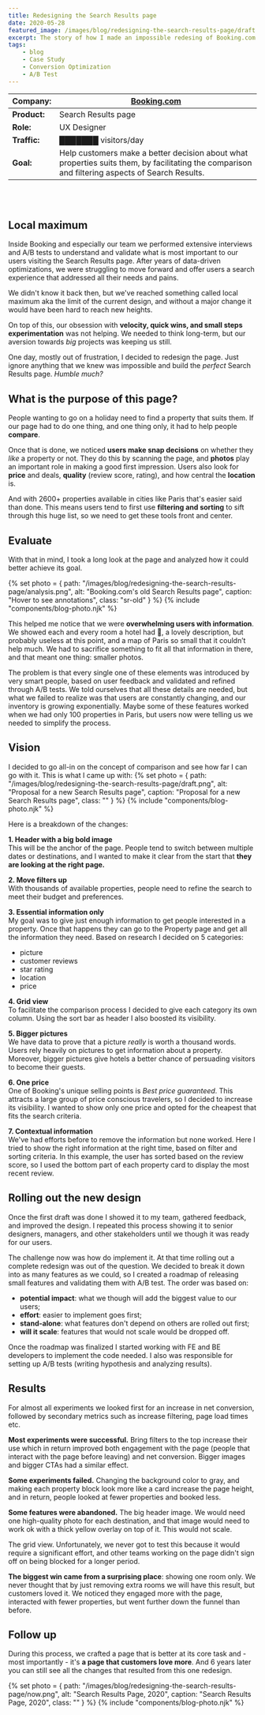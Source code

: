 ```yaml
---
title: Redesigning the Search Results page
date: 2020-05-28
featured_image: /images/blog/redesigning-the-search-results-page/draft.png
excerpt: The story of how I made an impossible redesing of Booking.com's Search Results page
tags:
    - blog
    - Case Study
    - Conversion Optimization
    - A/B Test
---
```


| **Company:** | <a href="https://booking.com" target="_blank">Booking.com</a>|
| --- | --- |
| **Product:** | Search Results page |
| **Role:** | UX Designer |
| **Traffic:** | ███████ visitors/day |
| **Goal:** | Help customers make a better decision about what properties suits them, by facilitating the comparison and filtering aspects of Search Results. |

<br />
<br />

## Local maximum

Inside Booking and especially our team we performed extensive interviews and A/B tests to understand and validate what is most important to our users visiting the Search Results page. After years of data-driven optimizations, we were struggling to move forward and offer users a search experience that addressed all their needs and pains.

We didn't know it back then, but we've reached something called local maximum aka the limit of the current design, and without a major change it would have been hard to reach new heights.

On top of this, our obsession with **velocity, quick wins, and small steps experimentation** was not helping. We needed to think long-term, but our aversion towards *big* projects was keeping us still.

One day, mostly out of frustration, I decided to redesign the page. Just ignore anything that we knew was impossible and build the *perfect* Search Results page. *Humble much?*

## What is the purpose of this page?

People wanting to go on a holiday need to find a property that suits them. If our page had to do one thing, and one thing only, it had to help people **compare**.

Once that is done, we noticed **users make snap decisions** on whether they *like* a property or not. They do this by scanning the page, and **photos** play an important role in making a good first impression. Users also look for **price** and deals, **quality** (review score, rating), and how central the **location** is.

And with 2600+ properties available in cities like Paris that's easier said than done. This means users tend to first use **filtering and sorting** to sift through this huge list, so we need to get these tools front and center.

## Evaluate

With that in mind, I took a long look at the page and analyzed how it could better achieve its goal.

{% set photo = { path: "/images/blog/redesigning-the-search-results-page/analysis.png", alt: "Booking.com's old Search Results page", caption: "Hover to see annotations", class: "sr-old" } %}
{% include "components/blog-photo.njk" %}

This helped me notice that we were **overwhelming users with information**. We showed each and every room a hotel had 🤯, a lovely description, but probably useless at this point, and a map of Paris so small that it couldn’t help much. We had to sacrifice something to fit all that information in there, and that meant one thing: smaller photos.

The problem is that every single one of these elements was introduced by very smart people, based on user feedback and validated and refined through A/B tests. We told ourselves that all these details are needed, but what we failed to realize was that users are constantly changing, and our inventory is growing exponentially. Maybe some of these features worked when we had only 100 properties in Paris, but users now were telling us we needed to simplify the process.

## Vision

I decided to go all-in on the concept of comparison and see how far I can go with it. This is what I came up with:
{% set photo = { path: "/images/blog/redesigning-the-search-results-page/draft.png", alt: "Proposal for a new Search Results page", caption: "Proposal for a new Search Results page", class: "" } %}
{% include "components/blog-photo.njk" %}

Here is a breakdown of the changes:

**1. Header with a big bold image**<br />
This will be the anchor of the page. People tend to switch between multiple dates or destinations, and I wanted to make it clear from the start that **they are looking at the right page.**

**2. Move filters up**<br />
With thousands of available properties, people need to refine the search to meet their budget and preferences.

**3. Essential information only**<br />
My goal was to give just enough information to get people interested in a property. Once that happens they can go to the Property page and get all the information they need. Based on research I decided on 5 categories:

- picture
- customer reviews
- star rating
- location
- price

**4. Grid view**<br />
To facilitate the comparison process I decided to give each category its own column. Using the sort bar as header I also boosted its visibility.

**5. Bigger pictures**<br />
We have data to prove that a picture *really* is worth a thousand words. Users rely heavily on pictures to get information about a property. Moreover, bigger pictures give hotels a better chance of persuading visitors to become their guests.

**6. One price**<br />
One of Booking's unique selling points is *Best price guaranteed*. This attracts a large group of price conscious travelers, so I decided to increase its visibility. I wanted to show only one price and opted for the cheapest that fits the search criteria.

**7. Contextual information**<br />
We've had efforts before to remove the information but none worked. Here I tried to show the right information at the right time, based on filter and sorting criteria. In this example, the user has sorted based on the review score, so I used the bottom part of each property card to display the most recent review.


## Rolling out the new design

Once the first draft was done I showed it to my team, gathered feedback, and improved the design. I repeated this process showing it to senior designers, managers, and other stakeholders until we though it was ready for our users.

The challenge now was how do implement it. At that time rolling out a complete redesign was out of the question. We decided to break it down into as many features as we could, so I created a roadmap of releasing small features and validating them with A/B test. The order was based on:

- **potential impact**: what we though will add the biggest value to our users;
- **effort**: easier to implement goes first;
- **stand-alone**: what features don't depend on others are rolled out first;
- **will it scale**: features that would not scale would be dropped off.

Once the roadmap was finalized I started working with FE and BE developers to implement the code needed. I also was responsible for setting up A/B tests (writing hypothesis and analyzing results).

## Results

For almost all experiments we looked first for an increase in net conversion, followed by secondary metrics such as increase filtering, page load times etc.

**Most experiments were successful.** Bring filters to the top increase their use which in return improved both engagement with the page (people that interact with the page before leaving) and net conversion. Bigger images and bigger CTAs had a similar effect.

**Some experiments failed.** Changing the background color to gray, and making each property block look more like a card increase the page height, and in return, people looked at fewer properties and booked less.

**Some features were abandoned.**
The big header image. We would need one high-quality photo for each destination, and that image would need to work ok with a thick yellow overlay on top of it. This would not scale.

The grid view. Unfortunately, we never got to test this because it would require a significant effort, and other teams working on the page didn't sign off on being blocked for a longer period.

**The biggest win came from a surprising place**: showing one room only. We never thought that by just removing extra rooms we will have this result, but customers loved it. We noticed they engaged more with the page, interacted with fewer properties, but went further down the funnel than before.


## Follow up

During this process, we crafted a page that is better at its core task and - most importantly - it's **a page that customers love more**. And 6 years later you can still see all the changes that resulted from this one redesign.

{% set photo = { path: "/images/blog/redesigning-the-search-results-page/now.png", alt: "Search Results Page, 2020", caption: "Search Results Page, 2020", class: "" } %}
{% include "components/blog-photo.njk" %}






<style>
  .sr-old {
    background: url(/images/blog/redesigning-the-search-results-page/old.png) no-repeat 50% 0;
    background-size: contain;
  }
  .sr-old img {
    pointer-events: none;
    transition: opacity 0.3s ease;
    opacity: 0;
  }
  .sr-old .screenshot__inside:hover img {
    opacity: 1;
  }
</style>